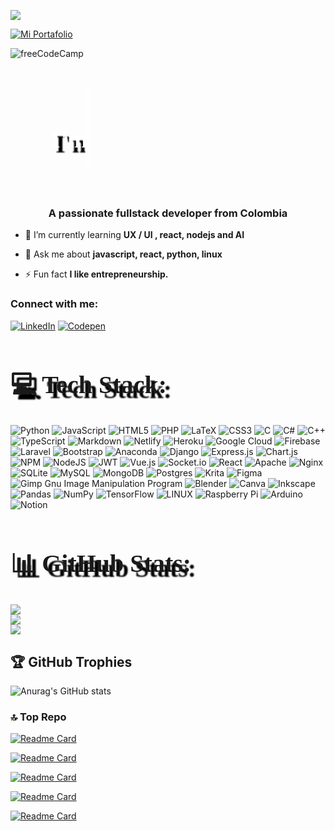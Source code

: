 [![](https://visitcount.itsvg.in/api?id=dannkol&icon=2&color=1)](https://visitcount.itsvg.in)

[![Mi Portafolio](https://img.shields.io/badge/🌎%20my%20profile-blue)](https://www.ejemplo.com/mi-portafolio)

![freeCodeCamp](https://img.shields.io/freecodecamp/points/daniel_manosalva)
<style>
    @import url('https://fonts.googleapis.com/css2?family=Handjet:wght@300&display=swap');
    .banner {
    position: relative;
    width: 100%;
    height: 200px;
    background-image: url('https://source.unsplash.com/random/900x300/?natural,galaxy,space,night,cyberpunk,anime,fantasy,dark');
    background-size: cover;
    background-position: center;
    color: white;
    text-align: center;
    display: flex;
    justify-content: center;
    align-items: center;
    }

    h1 {
        font-size: 40px;
        text-shadow: 8px 8px 2px rgba(0, 0, 0, 1.5);
        font-family: 'Handjet', cursive;
    }

    .container{
        display: inline-block;
    }
    .typed-out{
        overflow: hidden;
        border-right: .30em solid orange;
        border-radius: 4px;
        white-space: nowrap;
        animation: 
          typing 1s steps(20, end) forwards,
          blinking 1.2s infinite;
        font-size: 2rem;
        width: 0;
    }
    @keyframes typing {
      from { width: 0 }
      to { width: 100% }
    }
    @keyframes blinking {
      from { border-color: transparent }
      to { border-color: white; }
    }

</style>

<div class="banner typewriter">
    <div class="container">
        <div class="typed-out"><h1>I'm Dannkol, I'm a ...</h1></div>
    </div>
</div>

<h3 align="center">A passionate fullstack developer from Colombia</h3>

- 🌱 I’m currently learning **UX / UI , react, nodejs and AI**

- 💬 Ask me about **javascript, react, python, linux**

- ⚡ Fun fact **I like entrepreneurship.**

<h3 align="left">Connect with me:</h3>

[![LinkedIn](https://img.shields.io/badge/LinkedIn-%230077B5.svg?logo=linkedin&logoColor=white)](https://linkedin.com/in/https://www.linkedin.com/in/daniel-manosalva-000b98242/) [![Codepen](https://img.shields.io/badge/Codepen-000000?style=for-the-badge&logo=codepen&logoColor=white)](https://codepen.io/https://codepen.io/dannkol) 


# 💻 Tech Stack:
![Python](https://img.shields.io/badge/python-3670A0?style=for-the-badge&logo=python&logoColor=ffdd54) ![JavaScript](https://img.shields.io/badge/javascript-%23323330.svg?style=for-the-badge&logo=javascript&logoColor=%23F7DF1E) ![HTML5](https://img.shields.io/badge/html5-%23E34F26.svg?style=for-the-badge&logo=html5&logoColor=white) ![PHP](https://img.shields.io/badge/php-%23777BB4.svg?style=for-the-badge&logo=php&logoColor=white) ![LaTeX](https://img.shields.io/badge/latex-%23008080.svg?style=for-the-badge&logo=latex&logoColor=white) ![CSS3](https://img.shields.io/badge/css3-%231572B6.svg?style=for-the-badge&logo=css3&logoColor=white) ![C](https://img.shields.io/badge/c-%2300599C.svg?style=for-the-badge&logo=c&logoColor=white) ![C#](https://img.shields.io/badge/c%23-%23239120.svg?style=for-the-badge&logo=c-sharp&logoColor=white) ![C++](https://img.shields.io/badge/c++-%2300599C.svg?style=for-the-badge&logo=c%2B%2B&logoColor=white) ![TypeScript](https://img.shields.io/badge/typescript-%23007ACC.svg?style=for-the-badge&logo=typescript&logoColor=white) ![Markdown](https://img.shields.io/badge/markdown-%23000000.svg?style=for-the-badge&logo=markdown&logoColor=white) ![Netlify](https://img.shields.io/badge/netlify-%23000000.svg?style=for-the-badge&logo=netlify&logoColor=#00C7B7) ![Heroku](https://img.shields.io/badge/heroku-%23430098.svg?style=for-the-badge&logo=heroku&logoColor=white) ![Google Cloud](https://img.shields.io/badge/Google%20Cloud-%234285F4.svg?style=for-the-badge&logo=google-cloud&logoColor=white) ![Firebase](https://img.shields.io/badge/firebase-%23039BE5.svg?style=for-the-badge&logo=firebase) ![Laravel](https://img.shields.io/badge/laravel-%23FF2D20.svg?style=for-the-badge&logo=laravel&logoColor=white) ![Bootstrap](https://img.shields.io/badge/bootstrap-%23563D7C.svg?style=for-the-badge&logo=bootstrap&logoColor=white) ![Anaconda](https://img.shields.io/badge/Anaconda-%2344A833.svg?style=for-the-badge&logo=anaconda&logoColor=white) ![Django](https://img.shields.io/badge/django-%23092E20.svg?style=for-the-badge&logo=django&logoColor=white) ![Express.js](https://img.shields.io/badge/express.js-%23404d59.svg?style=for-the-badge&logo=express&logoColor=%2361DAFB) ![Chart.js](https://img.shields.io/badge/chart.js-F5788D.svg?style=for-the-badge&logo=chart.js&logoColor=white) ![NPM](https://img.shields.io/badge/NPM-%23000000.svg?style=for-the-badge&logo=npm&logoColor=white) ![NodeJS](https://img.shields.io/badge/node.js-6DA55F?style=for-the-badge&logo=node.js&logoColor=white) ![JWT](https://img.shields.io/badge/JWT-black?style=for-the-badge&logo=JSON%20web%20tokens) ![Vue.js](https://img.shields.io/badge/vuejs-%2335495e.svg?style=for-the-badge&logo=vuedotjs&logoColor=%234FC08D) ![Socket.io](https://img.shields.io/badge/Socket.io-black?style=for-the-badge&logo=socket.io&badgeColor=010101) ![React](https://img.shields.io/badge/react-%2320232a.svg?style=for-the-badge&logo=react&logoColor=%2361DAFB) ![Apache](https://img.shields.io/badge/apache-%23D42029.svg?style=for-the-badge&logo=apache&logoColor=white) ![Nginx](https://img.shields.io/badge/nginx-%23009639.svg?style=for-the-badge&logo=nginx&logoColor=white) ![SQLite](https://img.shields.io/badge/sqlite-%2307405e.svg?style=for-the-badge&logo=sqlite&logoColor=white) ![MySQL](https://img.shields.io/badge/mysql-%2300f.svg?style=for-the-badge&logo=mysql&logoColor=white) ![MongoDB](https://img.shields.io/badge/MongoDB-%234ea94b.svg?style=for-the-badge&logo=mongodb&logoColor=white) ![Postgres](https://img.shields.io/badge/postgres-%23316192.svg?style=for-the-badge&logo=postgresql&logoColor=white) ![Krita](https://img.shields.io/badge/Krita-203759?style=for-the-badge&logo=krita&logoColor=EEF37B) 	![Figma](https://img.shields.io/badge/figma-%23F24E1E.svg?style=for-the-badge&logo=figma&logoColor=white) ![Gimp Gnu Image Manipulation Program](https://img.shields.io/badge/Gimp-657D8B?style=for-the-badge&logo=gimp&logoColor=FFFFFF) ![Blender](https://img.shields.io/badge/blender-%23F5792A.svg?style=for-the-badge&logo=blender&logoColor=white) ![Canva](https://img.shields.io/badge/Canva-%2300C4CC.svg?style=for-the-badge&logo=Canva&logoColor=white) ![Inkscape](https://img.shields.io/badge/Inkscape-e0e0e0?style=for-the-badge&logo=inkscape&logoColor=080A13) ![Pandas](https://img.shields.io/badge/pandas-%23150458.svg?style=for-the-badge&logo=pandas&logoColor=white) ![NumPy](https://img.shields.io/badge/numpy-%23013243.svg?style=for-the-badge&logo=numpy&logoColor=white) ![TensorFlow](https://img.shields.io/badge/TensorFlow-%23FF6F00.svg?style=for-the-badge&logo=TensorFlow&logoColor=white) ![LINUX](https://img.shields.io/badge/Linux-FCC624?style=for-the-badge&logo=linux&logoColor=black) ![Raspberry Pi](https://img.shields.io/badge/-RaspberryPi-C51A4A?style=for-the-badge&logo=Raspberry-Pi) ![Arduino](https://img.shields.io/badge/-Arduino-00979D?style=for-the-badge&logo=Arduino&logoColor=white) ![Notion](https://img.shields.io/badge/Notion-%23000000.svg?style=for-the-badge&logo=notion&logoColor=white)

# 📊 GitHub Stats:
![](https://github-readme-stats.vercel.app/api?username=dannkol&theme=radical&hide_border=false&include_all_commits=true&count_private=true)<br/>
![](https://github-readme-streak-stats.herokuapp.com/?user=dannkol&theme=radical&hide_border=false)<br/>
![](https://github-readme-stats.vercel.app/api/top-langs/?username=Dannkol&theme=radical&hide_border=false&include_all_commits=true&count_private=true&layout=compact)

## 🏆 GitHub Trophies
![Anurag's GitHub stats](https://github-readme-stats.vercel.app/api?username=dannkol&show_icons=true&theme=radical)


### 🔝 Top Repo

[![Readme Card](https://github-readme-stats.vercel.app/api/pin/?username=dannkol&repo=citasNodeExpress)](https://github.com/Dannkol/citasNodeExpress)

[![Readme Card](https://github-readme-stats.vercel.app/api/pin/?username=dannkol&repo=Landig-formadera)](https://github.com/Dannkol/Landig-formadera)

[![Readme Card](https://github-readme-stats.vercel.app/api/pin/?username=dannkol&repo=menus)](https://github.com/Dannkol/menus)

[![Readme Card](https://github-readme-stats.vercel.app/api/pin/?username=dannkol&repo=InmobiliApp)](https://github.com/Dannkol/InmobiliApp)

[![Readme Card](https://github-readme-stats.vercel.app/api/pin/?username=dannkol&repo=ProyectoAgenda)](https://github.com/Dannkol/ProyectoAgenda)

